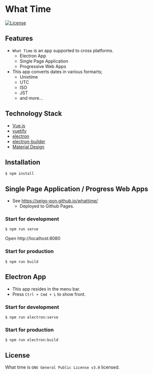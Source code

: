 # What Time

[![License](https://img.shields.io/github/license/seigo-pon/whattime.svg)]()

## Features
- `What Time` is an app supported to cross platforms.
    - Electron App
    - Single Page Application
    - Progressive Web Apps
- This app converts dates in various formarts;
    - Unixtime
    - UTC
    - ISO
    - JST
    - and more...

## Technology Stack
- [Vue.js](https://github.com/vuejs/vue)
- [vuetify](https://github.com/vuetifyjs/vuetify)
- [electron](https://github.com/electron/electron)
- [electron-builder](https://github.com/electron-userland/electron-builder)
- [Material Design](https://material.io)

## Installation

```
$ npm install
```

## Single Page Application / Progress Web Apps
- See https://seigo-pon.github.io/whattime/
    - Deployed to Github Pages.

### Start for development

```
$ npm run serve
```

Open http://localhost:8080

### Start for production

```
$ npm run build
```

## Electron App
- This app resides in the menu bar.
- Press `Ctrl + Cmd + L` to show front.

### Start for development

```
$ npm run electron:serve
```

### Start for production

```
$ npm run electron:build
```

## License
What time is `GNU General Public License v3.0` licensed.
